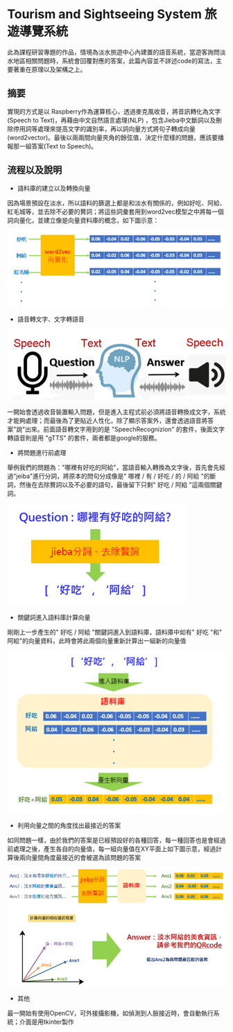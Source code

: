 # Tourism and Sightseeing System 旅遊導覽系統
此為課程研習專題的作品，情境為淡水旅遊中心內建置的語音系統，當遊客詢問淡水地區相關問題時，系統會回覆對應的答案，此篇內容並不詳述code的寫法，主要著重在原理以及架構之上。
## 摘要
實現的方式是以 Raspberry作為運算核心，透過麥克風收音，將音訊轉化為文字 (Speech to Text)，再藉由中文自然語言處理(NLP) ，包含Jieba中文斷詞以及刪除停用詞等處理來提高文字的識別率，再以詞向量方式將句子轉成向量(word2vector)。最後以兩兩間向量夾角的餘弦值，決定什麼樣的問題，應該要播報那一組答案(Text to Speech)。
## 流程以及說明
* 語料庫的建立以及轉換向量

因為場景預設在淡水，所以語料的篩選上都是和淡水有關係的，例如好吃、阿給、紅毛城等，並去除不必要的贅詞；將這些詞彙套用到word2vec模型之中將每一個詞向量化，並建立像是向量資料庫的概念，如下圖示意：

![GITHUB]( word2vec.png "圖片名稱")

* 語音轉文字、文字轉語音

![GITHUB]( STT-TTS.png "圖片名稱")

一開始會透過收音裝置輸入問題，但是進入主程式前必須將語音轉換成文字，系統才能夠處理；而最後為了更貼近人性化，除了顯示答案外，還會透過語音將答案"說"出來。前面語音轉文字用到的是 "SpeechRecognizion" 的套件，後面文字轉語音則是用 "gTTS" 的套件，兩者都是google的服務。


* 將問題進行前處理

舉例我們的問題為："哪裡有好吃的阿給"，當語音輸入轉換為文字後，首先會先經過"jeiba"進行分詞，將原本的問句分成像是" 哪裡 / 有 / 好吃 / 的 / 阿給 "的斷詞，然後在去除贅詞以及不必要的語句，最後留下只剩" 好吃 / 阿給 "這兩個關鍵詞。

![GITHUB]( jieba.png "圖片名稱")


* 關鍵詞進入語料庫計算向量

剛剛上一步產生的" 好吃 / 阿給 "關鍵詞進入到語料庫，語料庫中如有" 好吃 "和" 阿給"的向量資料，此時會將此兩個向量重新計算出一組新的向量值

![GITHUB]( new-vec.png "圖片名稱")


* 利用向量之間的角度找出最接近的答案

如同問題一樣，由於我們的答案是已經預設好的各種回答，每一種回答也是會經過前處理之後，產生各自的向量值，每一組向量值在XY平面上如下圖示意，經過計算後兩向量間角度最接近的會被選為該問題的答案

![GITHUB]( result.png "圖片名稱")

* 其他

最一開始有使用OpenCV，可外接攝影機，如偵測到人臉接近時，會自動執行系統；介面是用tkinter製作
